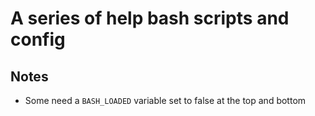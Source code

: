 # A series of help bash scripts and config
## Notes
- Some need a `BASH_LOADED` variable set to false at the top and bottom
